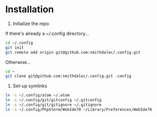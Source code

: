 # Installation
1. Initialize the repo

  If there's already a ~/.config directory...
  ```bash
  cd ~/.config
  git init
  git remote add origin git@github.com:smithdalec/.config.git
  ```
  Otherwise...
  ```bash
  cd ~
  git clone git@github.com:smithdalec/.config.git .config
  ```
1. Set-up symlinks
```bash
ln -s ~/.config/atom ~/.atom
ln -s ~/.config/git/gitconfig ~/.gitconfig
ln -s ~/.config/git/gitignore ~/.gitignore
ln -s ~/.config/PhpStorm/WebIde70 ~/Library/Preferences/WebIde70
```
